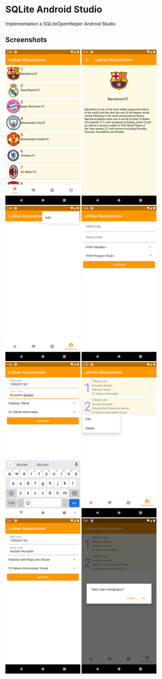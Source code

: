 # SQLite Android Studio

Implementation a SQLiteOpenHelper Android Studio

## Screenshots

<img src="https://github.com/abugrayhat/SQLite-Android-Studio/blob/main/imgView/1.png" width="233" height="483"> <img src="https://github.com/abugrayhat/SQLite-Android-Studio/blob/main/imgView/2.png" width="233" height="483"> <img src="https://github.com/abugrayhat/SQLite-Android-Studio/blob/main/imgView/3.png" width="233" height="483"> <img src="https://github.com/abugrayhat/SQLite-Android-Studio/blob/main/imgView/4.png" width="233" height="483"> <img src="https://github.com/abugrayhat/SQLite-Android-Studio/blob/main/imgView/5.png" width="233" height="483"> <img src="https://github.com/abugrayhat/SQLite-Android-Studio/blob/main/imgView/6.png" width="233" height="483"> <img src="https://github.com/abugrayhat/SQLite-Android-Studio/blob/main/imgView/7.png" width="233" height="483"> <img src="https://github.com/abugrayhat/SQLite-Android-Studio/blob/main/imgView/8.png" width="233" height="483">

